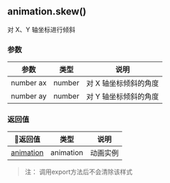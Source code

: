 ## animation.skew()

对 X、Y 轴坐标进行倾斜

### 参数

|参数|类型|说明|
|:--:|:--:|:--:|
|number ax|number|对 X 轴坐标倾斜的角度|
|number ay|number|对 Y 轴坐标倾斜的角度|

### 返回值
|返回值|类型|说明|
|:--:|:--:|:--:|
|[animation](/api/createAnimation/animation/main.md)|animation|动画实例|

> 注： 调用export方法后不会清除该样式

